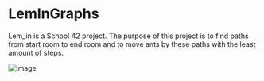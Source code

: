 # LemInGraphs
Lem_in is a School 42 project.  The purpose of this project is to find paths from start room to end room and to move ants by these paths with the least amount of steps.


![image](https://user-images.githubusercontent.com/49707389/185486422-c843bef6-8151-4d97-a7f4-079ed52d3e52.png)
